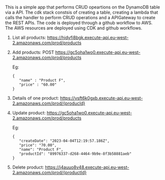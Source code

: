This is a simple app that performs CRUD opeartions on the DynamoDB table via a API. The cdk stack constsis of creating a table, creating a lambda that calls the handler to perform CRUD operations and a APIGateway to create the REST APIs. The code is deployed through a github workflow to AWS. The AWS resources are deployed using CDK and github workflows.

1. List all products: https://hidyfi8bgk.execute-api.eu-west-2.amazonaws.com/prod/products

2. Add products: POST
   https://gc5oha1wo0.execute-api.eu-west-2.amazonaws.com/prod/products

   Eg:

   ```
   {
      "name" : "Product F",
      "price" : "60.00"
   }
   ```

3. Details of one product:
   https://vsft6k0gxb.execute-api.eu-west-2.amazonaws.com/prod/{producId}

4. Update product:
   https://gc5oha1wo0.execute-api.eu-west-2.amazonaws.com/prod/products

   Eg:

   ```
   {
      "createDate": "2023-04-04T12:19:57.186Z",
      "price": "70.00",
      "name": "Product F",
      "productId": "89976337-d268-4464-9b9e-8f3b58881aeb"
   }
   ```

5. Delete product:
   https://j4auuo8v48.execute-api.eu-west-2.amazonaws.com/prod/{productId}
